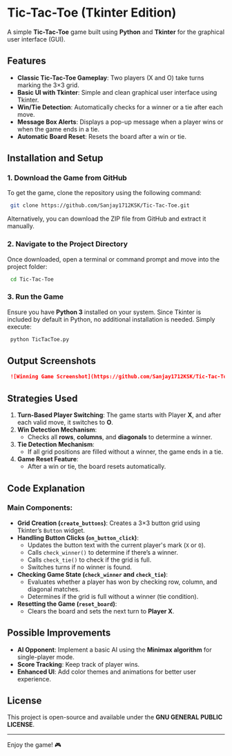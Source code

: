 # Tic-Tac-Toe (Tkinter Edition)

A simple **Tic-Tac-Toe** game built using **Python** and **Tkinter** for the graphical user interface (GUI).

## Features
- **Classic Tic-Tac-Toe Gameplay**: Two players (X and O) take turns marking the 3×3 grid.
- **Basic UI with Tkinter**: Simple and clean graphical user interface using Tkinter.
- **Win/Tie Detection**: Automatically checks for a winner or a tie after each move.
- **Message Box Alerts**: Displays a pop-up message when a player wins or when the game ends in a tie.
- **Automatic Board Reset**: Resets the board after a win or tie.

## Installation and Setup
### 1. Download the Game from GitHub
To get the game, clone the repository using the following command:
```sh
 git clone https://github.com/Sanjay1712KSK/Tic-Tac-Toe.git
```
Alternatively, you can download the ZIP file from GitHub and extract it manually.

### 2. Navigate to the Project Directory
Once downloaded, open a terminal or command prompt and move into the project folder:
```sh
 cd Tic-Tac-Toe
```

### 3. Run the Game
Ensure you have **Python 3** installed on your system. Since Tkinter is included by default in Python, no additional installation is needed. Simply execute:
```sh
 python TicTacToe.py
```

## Output Screenshots
```md
 ![Winning Game Screenshot](https://github.com/Sanjay1712KSK/Tic-Tac-Toe/blob/main/image.png)
```

## Strategies Used
1. **Turn-Based Player Switching**: The game starts with Player **X**, and after each valid move, it switches to **O**.
2. **Win Detection Mechanism**:
   - Checks all **rows**, **columns**, and **diagonals** to determine a winner.
3. **Tie Detection Mechanism**:
   - If all grid positions are filled without a winner, the game ends in a tie.
4. **Game Reset Feature**:
   - After a win or tie, the board resets automatically.

## Code Explanation
### Main Components:
- **Grid Creation (`create_buttons`)**: Creates a 3×3 button grid using Tkinter’s `Button` widget.
- **Handling Button Clicks (`on_button_click`)**:
  - Updates the button text with the current player's mark (`X` or `O`).
  - Calls `check_winner()` to determine if there’s a winner.
  - Calls `check_tie()` to check if the grid is full.
  - Switches turns if no winner is found.
- **Checking Game State (`check_winner` and `check_tie`)**:
  - Evaluates whether a player has won by checking row, column, and diagonal matches.
  - Determines if the grid is full without a winner (tie condition).
- **Resetting the Game (`reset_board`)**:
  - Clears the board and sets the next turn to **Player X**.

## Possible Improvements
- **AI Opponent**: Implement a basic AI using the **Minimax algorithm** for single-player mode.
- **Score Tracking**: Keep track of player wins.
- **Enhanced UI**: Add color themes and animations for better user experience.

## License
This project is open-source and available under the **GNU GENERAL PUBLIC LICENSE**.

---

Enjoy the game! 🎮

